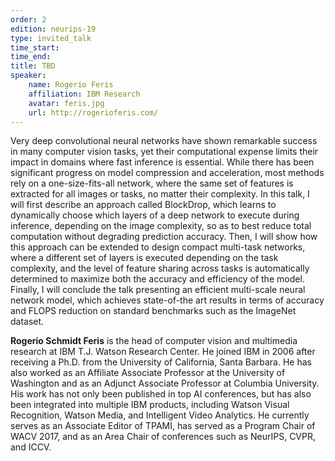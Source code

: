 ```yaml
---
order: 2
edition: neurips-19
type: invited_talk
time_start:
time_end:
title: TBD
speaker:
    name: Rogerio Feris 
    affiliation: IBM Research
    avatar: feris.jpg
    url: http://rogerioferis.com/
---
```

Very deep convolutional neural networks have shown remarkable success in many computer vision tasks, yet their computational expense limits their impact in domains where fast inference is essential. While there has been significant progress on model compression and acceleration, most methods rely on a one-size-fits-all network, where the same set of features is extracted for all images or tasks, no matter their complexity. In this talk, I will first describe an approach called BlockDrop, which learns to dynamically choose which layers of a deep network to execute during inference, depending on the image complexity, so as to best reduce total computation without degrading prediction accuracy. Then, I will show how this approach can be extended to design compact multi-task networks, where a different set of layers is executed depending on the task complexity, and the level of feature sharing across tasks is automatically determined to maximize both the accuracy and efficiency of the model. Finally, I will conclude the talk presenting an efficient multi-scale neural network model, which achieves state-of-the art results in terms of accuracy and FLOPS reduction on standard benchmarks such as the ImageNet dataset.

**Rogerio Schmidt Feris** is the head of computer vision and multimedia research at IBM T.J. Watson Research Center. He joined IBM in 2006 after receiving a Ph.D. from the University of California, Santa Barbara. He has also worked as an Affiliate Associate Professor at the University of Washington and as an Adjunct Associate Professor at Columbia University. His work has not only been published in top AI conferences, but has also been integrated into multiple IBM products, including Watson Visual Recognition, Watson Media, and Intelligent Video Analytics. He currently serves as an Associate Editor of TPAMI, has served as a Program Chair of WACV 2017, and as an Area Chair of conferences such as NeurIPS, CVPR, and ICCV. 